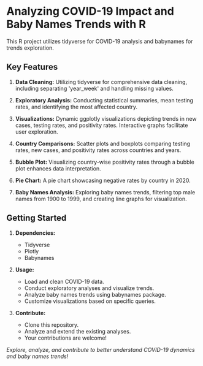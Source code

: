 # Analyzing COVID-19 Impact and Baby Names Trends with R

This R project utilizes tidyverse for COVID-19 analysis and babynames for trends exploration.

## Key Features

1. **Data Cleaning:** Utilizing tidyverse for comprehensive data cleaning, including separating 'year_week' and handling missing values.

2. **Exploratory Analysis:** Conducting statistical summaries, mean testing rates, and identifying the most affected country.

3. **Visualizations:** Dynamic ggplotly visualizations depicting trends in new cases, testing rates, and positivity rates. Interactive graphs facilitate user exploration.

4. **Country Comparisons:** Scatter plots and boxplots comparing testing rates, new cases, and positivity rates across countries and years.

5. **Bubble Plot:** Visualizing country-wise positivity rates through a bubble plot enhances data interpretation.

6. **Pie Chart:** A pie chart showcasing negative rates by country in 2020.

7. **Baby Names Analysis:** Exploring baby names trends, filtering top male names from 1900 to 1999, and creating line graphs for visualization.

## Getting Started

1. **Dependencies:**
   - Tidyverse
   - Plotly
   - Babynames

2. **Usage:**
   - Load and clean COVID-19 data.
   - Conduct exploratory analyses and visualize trends.
   - Analyze baby names trends using babynames package.
   - Customize visualizations based on specific queries.

3. **Contribute:**
   - Clone this repository.
   - Analyze and extend the existing analyses.
   - Your contributions are welcome!

*Explore, analyze, and contribute to better understand COVID-19 dynamics and baby names trends!*
